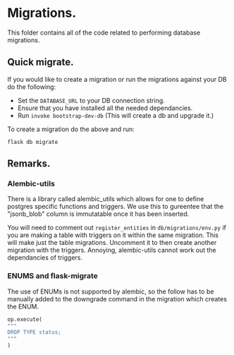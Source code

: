 # Migrations.

This folder contains all of the code related to performing database migrations.

## Quick migrate.

If you would like to create a migration or run the migrations against your DB do the following:

- Set the `DATABASE_URL` to your DB connection string.
- Ensure that you have installed all the needed dependancies.
- Run `invoke bootstrap-dev-db` (This will create a db and upgrade it.)

To create a migration do the above and run:

`flask db migrate`

## Remarks.

### Alembic-utils

There is a library called alembic_utils which allows for one to define postgres specific functions and triggers. We use this to gureentee that the "jsonb_blob" column is immutatable once it has been inserted.

You will need to comment out `register_entities` in `db/migrations/env.py` if you are making a table with triggers on it within the same migration. This will make just the table migrations. Uncomment it to then create another migration with the triggers. Annoying, alembic-utils cannot work out the dependancies of triggers.

### ENUMS and flask-migrate

The use of ENUMs is not supported by alembic, so the follow has to be manually added to the downgrade command in the migration which creates the ENUM.
```python
op.execute(
"""
DROP TYPE status;
"""
)
```
